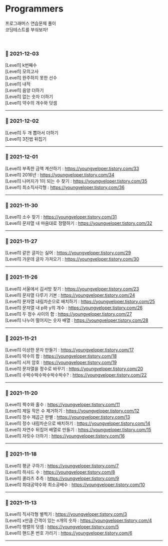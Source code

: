 # Programmers
프로그래머스 연습문제 풀이<br>
코딩테스트를 부숴보자!
<br><br><br>

### 🌱 2021-12-03
[Level1] k번째수  <br>
[Level1] 모의고사 <br>
[Level1] 완주하지 못한 선수 <br>
[Level1] 내적 <br>
[Level1] 음양 더하기 <br>
[Level1] 없는 숫자 더하기 <br>
[Level1] 약수의 개수와 덧셈 <br>
<hr>

### 🌱 2021-12-02
[Level1] 두 개 뽑아서 더하기  <br>
[Level1] 3진법 뒤집기 <br>
<hr>

### 🌱 2021-12-01
[Level1] 부족한 금액 계산하기 : https://youngveloper.tistory.com/33 <br>
[Level1] 2016년 : https://youngveloper.tistory.com/34 <br>
[Level1] 나머지가 1이 되는 수 찾기 : https://youngveloper.tistory.com/35 <br>
[Level1] 최소직사각형 : https://youngveloper.tistory.com/36 <br>
<hr>

### 🌱 2021-11-30
[Level1] 소수 찾기 : https://youngveloper.tistory.com/31 <br>
[Level1] 문자열 내 마음대로 정렬하기 : https://youngveloper.tistory.com/32 <br>
<hr>

### 🌱 2021-11-27
[Level1] 같은 글자는 싫어 : https://youngveloper.tistory.com/29 <br>
[Level1] 가운데 글자 가져오기 : https://youngveloper.tistory.com/30 <br>
<hr>

### 🌱 2021-11-26
[Level1] 서울에서 김서방 찾기 : https://youngveloper.tistory.com/23 <br>
[Level1] 문자열 다루기 기본 : https://youngveloper.tistory.com/24 <br>
[Level1] 문자열 내림차순으로 배치하기 : https://youngveloper.tistory.com/25 <br>
[Level1] 문자열 내 p와 y의 개수 : https://youngveloper.tistory.com/26 <br>
[Level1] 두 정수 사이의 합 : https://youngveloper.tistory.com/27 <br>
[Level1] 나누어 떨어지는 숫자 배열 : https://youngveloper.tistory.com/28 <br>
<hr>

### 🌱 2021-11-21
[Level1] 이상한 문자 만들기 : https://youngveloper.tistory.com/17 <br>
[Level1] 약수의 합 : https://youngveloper.tistory.com/18 <br>
[Level1] 시저 암호 : https://youngveloper.tistory.com/19 <br>
[Level1] 문자열을 정수로 바꾸기 : https://youngveloper.tistory.com/20 <br>
[Level1] 수박수박수박수박수박수? : https://youngveloper.tistory.com/22 <br>
<hr>


### 🌱 2021-11-20
[Level1] 짝수와 홀수 : https://youngveloper.tistory.com/11 <br>
[Level1] 제일 작은 수 제거하기 : https://youngveloper.tistory.com/12 <br>
[Level1] 정수 제곱근 판별 : https://youngveloper.tistory.com/13 <br>
[Level1] 정수 내림차순으로 배치하기 : https://youngveloper.tistory.com/14 <br>
[Level1] 자연수 뒤집어 배열로 만들기 : https://youngveloper.tistory.com/15 <br>
[Level1] 자릿수 더하기 : https://youngveloper.tistory.com/16 <br>
<hr>

### 🌱 2021-11-18
[Level1] 평균 구하기 : https://youngveloper.tistory.com/7 <br>
[Level1] 하샤드 수 : https://youngveloper.tistory.com/8 <br>
[Level1] 콜라츠 추측 : https://youngveloper.tistory.com/9 <br>
[Level1] 최대공약수와 최소공배수 : https://youngveloper.tistory.com/10 <br>
<hr>

### 🌱 2021-11-13
[Level1] 직사각형 별찍기 : https://youngveloper.tistory.com/3 <br>
[Level1] x만큼 간격이 있는 n개의 숫자 : https://youngveloper.tistory.com/4 <br>
[Level1] 행렬의 덧셈 : https://youngveloper.tistory.com/5 <br>
[Level1] 핸드폰 번호 가리기 : https://youngveloper.tistory.com/6 <br>
<hr>
